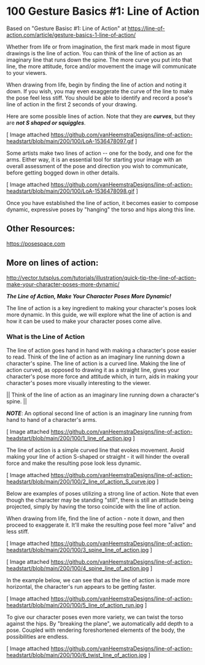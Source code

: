 # 100 Gesture Basics #1: Line of Action

Based on "Gesture Basisc #1: Line of Action" at https://line-of-action.com/article/gesture-basics-1-line-of-action/

Whether from life or from imagination, the first mark made in most figure drawings is the line of action. You can think of the line of action as an imaginary line that runs down the spine. The more curve you put into that line, the more attitude, force and/or movement the image will communicate to your viewers.

When drawing from life, begin by finding the line of action and noting it down. If you wish, you may even exaggerate the curve of the line to make the pose feel less stiff. You should be able to identify and record a pose's line of action in the first 2 seconds of your drawing.

Here are some possible lines of action. Note that they are ***curves***, but they are ***not S shaped or squiggles***. 

[ Image attached https://github.com/vanHeemstraDesigns/line-of-action-headstart/blob/main/200/100/LoA-1536478097.gif ]

Some artists make two lines of action -- one for the body, and one for the arms. Either way, it is an essential tool for starting your image with an overall assessment of the pose and direction you wish to communicate, before getting bogged down in other details. 

[ Image attached https://github.com/vanHeemstraDesigns/line-of-action-headstart/blob/main/200/100/LoA-1536478098.gif ]

Once you have established the line of action, it becomes easier to compose dynamic, expressive poses by "hanging" the torso and hips along this line.

## Other Resources:

https://posespace.com

## More on lines of action:

http://vector.tutsplus.com/tutorials/illustration/quick-tip-the-line-of-action-make-your-character-poses-more-dynamic/

***The Line of Action, Make Your Character Poses More Dynamic!***

The line of action is a key ingredient to making your character's poses look more dynamic. In this guide, we will explore what the line of action is and how it can be used to make your character poses come alive.

### What is the Line of Action

The line of action goes hand in hand with making a character's pose easier to read. Think of the line of action as an imaginary line running down a character's spine. The line of action is a curved line. Making the line of action curved, as opposed to drawing it as a straight line, gives your character's pose more force and attitude which, in turn, aids in making your character's poses more visually interesting to the viewer.

|| Think of the line of action as an imaginary line running down a character's spine. ||

***NOTE***: An optional second line of action is an imaginary line running from hand to hand of a character's arms.

[ Image attached https://github.com/vanHeemstraDesigns/line-of-action-headstart/blob/main/200/100/1_line_of_action.jpg ]

The line of action is a simple curved line that evokes movement. Avoid making your line of action S-shaped or straight - it will hinder the overall force and make the resulting pose look less dynamic.

[ Image attached https://github.com/vanHeemstraDesigns/line-of-action-headstart/blob/main/200/100/2_line_of_action_S_curve.jpg ]

Below are examples of poses utilizing a strong line of action. Note that even though the character may be standing "still", there is still an attitude being projected, simply by having the torso coincide with the line of action.

When drawing from life, find the line of action - note it down, and then proceed to exaggerate it. It'll make the resulting pose feel more "alive" and less stiff.

[ Image attached https://github.com/vanHeemstraDesigns/line-of-action-headstart/blob/main/200/100/3_spine_line_of_action.jpg ]

[ Image attached https://github.com/vanHeemstraDesigns/line-of-action-headstart/blob/main/200/100/4_spine_line_of_action.jpg ]

In the example below, we can see that as the line of action is made more horizontal, the character's run appears to be getting faster.

[ Image attached https://github.com/vanHeemstraDesigns/line-of-action-headstart/blob/main/200/100/5_line_of_action_run.jpg ]

To give our character poses even more variety, we can twist the torso against the hips. By "breaking the plane", we automatically add depth to a pose. Coupled with rendering foreshortened elements of the body, the possibilities are endless.

[ Image attached https://github.com/vanHeemstraDesigns/line-of-action-headstart/blob/main/200/100/6_twist_line_of_action.jpg ]

